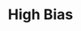 ---
title: "High Bias"

categories: ['']

tags: ['High', 'Bias']

arabic: ['التحيز المرتفع']

publishers: ['معجم مصطلحات التعلم الآلي والتعلم العميق وعلم البيانات']

types: "word"

slug: ""
---